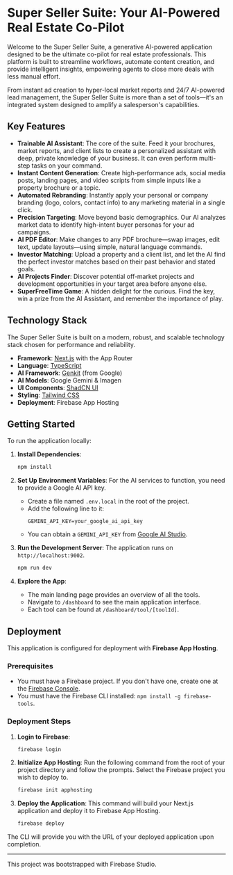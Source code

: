 
# Super Seller Suite: Your AI-Powered Real Estate Co-Pilot

Welcome to the Super Seller Suite, a generative AI-powered application designed to be the ultimate co-pilot for real estate professionals. This platform is built to streamline workflows, automate content creation, and provide intelligent insights, empowering agents to close more deals with less manual effort.

From instant ad creation to hyper-local market reports and 24/7 AI-powered lead management, the Super Seller Suite is more than a set of tools—it's an integrated system designed to amplify a salesperson's capabilities.

## Key Features

- **Trainable AI Assistant**: The core of the suite. Feed it your brochures, market reports, and client lists to create a personalized assistant with deep, private knowledge of your business. It can even perform multi-step tasks on your command.
- **Instant Content Generation**: Create high-performance ads, social media posts, landing pages, and video scripts from simple inputs like a property brochure or a topic.
- **Automated Rebranding**: Instantly apply your personal or company branding (logo, colors, contact info) to any marketing material in a single click.
- **Precision Targeting**: Move beyond basic demographics. Our AI analyzes market data to identify high-intent buyer personas for your ad campaigns.
- **AI PDF Editor**: Make changes to any PDF brochure—swap images, edit text, update layouts—using simple, natural language commands.
- **Investor Matching**: Upload a property and a client list, and let the AI find the perfect investor matches based on their past behavior and stated goals.
- **AI Projects Finder**: Discover potential off-market projects and development opportunities in your target area before anyone else.
- **SuperFreeTime Game**: A hidden delight for the curious. Find the key, win a prize from the AI Assistant, and remember the importance of play.

## Technology Stack

The Super Seller Suite is built on a modern, robust, and scalable technology stack chosen for performance and reliability.

- **Framework**: [Next.js](https://nextjs.org/) with the App Router
- **Language**: [TypeScript](https://www.typescriptlang.org/)
- **AI Framework**: [Genkit](https://firebase.google.com/docs/genkit) (from Google)
- **AI Models**: Google Gemini & Imagen
- **UI Components**: [ShadCN UI](https://ui.shadcn.com/)
- **Styling**: [Tailwind CSS](https://tailwindcss.com/)
- **Deployment**: Firebase App Hosting

## Getting Started

To run the application locally:

1.  **Install Dependencies**:
    ```bash
    npm install
    ```

2.  **Set Up Environment Variables**:
    For the AI services to function, you need to provide a Google AI API key.
    - Create a file named `.env.local` in the root of the project.
    - Add the following line to it:
      ```
      GEMINI_API_KEY=your_google_ai_api_key
      ```
    - You can obtain a `GEMINI_API_KEY` from [Google AI Studio](https://aistudio.google.com/app/apikey).


3.  **Run the Development Server**:
    The application runs on `http://localhost:9002`.
    ```bash
    npm run dev
    ```

4.  **Explore the App**:
    - The main landing page provides an overview of all the tools.
    - Navigate to `/dashboard` to see the main application interface.
    - Each tool can be found at `/dashboard/tool/[toolId]`.

## Deployment

This application is configured for deployment with **Firebase App Hosting**.

### Prerequisites

- You must have a Firebase project. If you don't have one, create one at the [Firebase Console](https://console.firebase.google.com/).
- You must have the Firebase CLI installed: `npm install -g firebase-tools`.

### Deployment Steps

1.  **Login to Firebase**:
    ```bash
    firebase login
    ```

2.  **Initialize App Hosting**:
    Run the following command from the root of your project directory and follow the prompts. Select the Firebase project you wish to deploy to.
    ```bash
    firebase init apphosting
    ```

3.  **Deploy the Application**:
    This command will build your Next.js application and deploy it to Firebase App Hosting.
    ```bash
    firebase deploy
    ```

The CLI will provide you with the URL of your deployed application upon completion.

---

This project was bootstrapped with Firebase Studio.
